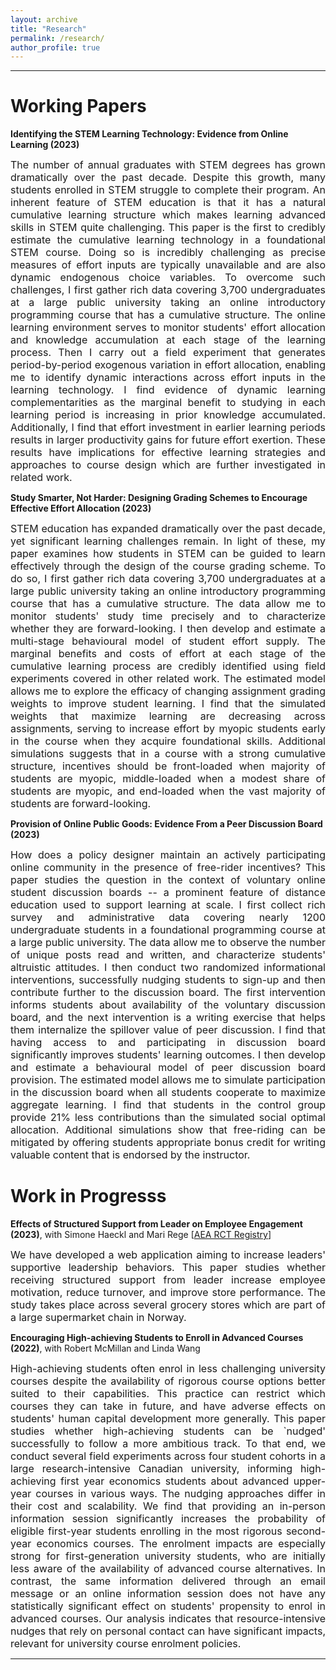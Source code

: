 ```yaml
---
layout: archive
title: "Research"
permalink: /research/
author_profile: true
---
```


 
---

<h1> Working Papers </h1>


**Identifying the STEM Learning Technology: Evidence from Online Learning (2023)** 

<div style="text-align: justify"> <font size="-0.5"> The number of annual graduates with STEM degrees has grown dramatically over the past decade. Despite this growth, many students enrolled in STEM struggle to complete their program. An inherent feature of STEM education is that it has a natural cumulative learning structure which makes learning advanced skills in STEM quite challenging. This paper is the first to credibly estimate the cumulative learning technology in a foundational STEM course. Doing so is incredibly challenging as precise measures of effort inputs are typically unavailable and are also dynamic endogenous choice variables. To overcome such challenges, I first gather rich data covering 3,700 undergraduates at a large public university taking an online introductory programming course that has a cumulative structure. The online learning environment serves to monitor students' effort allocation and knowledge accumulation at each stage of the learning process. Then I carry out a field experiment that generates period-by-period exogenous variation in effort allocation, enabling me to identify dynamic interactions across effort inputs in the learning technology. I find evidence of dynamic learning complementarities as the marginal benefit to studying in each learning period is increasing in prior knowledge accumulated. Additionally, I find that effort investment in earlier learning periods results in larger productivity gains for future effort exertion. These results have implications for effective learning strategies and approaches to course design which are further investigated in related work. </font> </div>


**Study Smarter, Not Harder: Designing Grading Schemes to Encourage Effective Effort Allocation (2023)**

<div style="text-align: justify"> <font size="-0.5"> STEM education has expanded dramatically over the past decade, yet significant learning challenges remain. In light of these, my paper examines how students in STEM can be guided to learn effectively through the design of the course grading scheme. To do so, I first gather rich data covering 3,700 undergraduates at a large public university taking an online introductory programming course that has a cumulative structure. The data allow me to monitor students' study time precisely and to characterize whether they are forward-looking. I then develop and estimate a multi-stage behavioural model of student effort supply. The marginal benefits and costs of effort at each stage of the cumulative learning process are credibly identified using field experiments covered in other related work. The estimated model allows me to explore the efficacy of changing assignment grading weights to improve student learning. I find that the simulated weights that maximize learning are decreasing across assignments, serving to increase effort by myopic students early in the course when they acquire foundational skills. Additional simulations suggests that in a course with a strong cumulative structure, incentives should be front-loaded when majority of students are myopic, middle-loaded when a modest share of students are myopic, and end-loaded when the vast majority of students are forward-looking. </font> </div>


**Provision of Online Public Goods: Evidence From a Peer Discussion Board (2023)**

<div style="text-align: justify"> <font size="-0.5"> How does a policy designer maintain an actively participating online community in the presence of free-rider incentives? This paper studies the question in the context of voluntary online student discussion boards -- a prominent feature of distance education used to support learning at scale. I first collect rich survey and administrative data covering nearly 1200 undergraduate students in a foundational programming course at a large public university. The data allow me to observe the number of unique posts read and written, and characterize students' altruistic attitudes. I then conduct two randomized informational interventions, successfully nudging students to sign-up and then contribute further to the discussion board. The first intervention informs students about availability of the voluntary discussion board, and the next intervention is a writing exercise that helps them internalize the spillover value of peer discussion. I find that having access to and participating in discussion board significantly improves students' learning outcomes. I then develop and estimate a behavioural model of peer discussion board provision. The estimated model allows me to simulate participation in the discussion board when all students cooperate to maximize aggregate learning. I find that students in the control group provide 21% less contributions than the simulated social optimal allocation. Additional simulations show that free-riding can be mitigated by offering students appropriate bonus credit for writing valuable content that is endorsed by the instructor. </font> </div>


<h1> Work in Progresss </h1>

**Effects of Structured Support from Leader on Employee Engagement (2023)**, with Simone Haeckl and Mari Rege [[AEA RCT Registry](https://www.socialscienceregistry.org/trials/10967/history/172151)]

<div style="text-align: justify"> <font size="-0.5"> We have developed a web application aiming to increase leaders' supportive leadership behaviors. This paper studies whether receiving structured support from leader increase employee motivation, reduce turnover, and improve store performance. The study takes place across several grocery stores which are part of a large supermarket chain in Norway. </font> </div>

**Encouraging High-achieving Students to Enroll in Advanced Courses (2022)**, with Robert McMillan and Linda Wang

<div style="text-align: justify"> <font size="-0.5"> High-achieving students often enrol in less challenging university courses despite the availability of rigorous course options better suited to their capabilities.  This practice can restrict which courses they can take in future, and have adverse effects on students' human capital development more generally. This paper studies whether high-achieving students can be `nudged' successfully to follow a more ambitious track.  To that end, we conduct several field experiments across four student cohorts in a large research-intensive Canadian university, informing high-achieving first year economics students about advanced upper-year courses in various ways.  The nudging approaches differ in their cost and scalability. We find that providing an in-person information session significantly increases the probability of eligible first-year students enrolling in the most rigorous second-year economics courses. The enrolment impacts are especially strong for first-generation university students, who are initially less aware of the availability of advanced course alternatives. In contrast, the same information delivered through an email message or an online information session does not have any statistically significant effect on students' propensity to enrol in advanced courses. Our analysis indicates that resource-intensive nudges that rely on personal contact can have significant impacts, relevant for university course enrolment policies. </font> </div>



---




